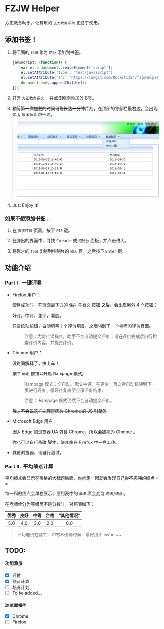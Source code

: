 # FZJW Helper
方正教务助手，让繁琐的 `正方教务系统` 更易于使用。

## 添加书签！

1. 将下面的 `代码` 作为 `网址` 添加到书签。

	```JavaScript
	javascript: (function() {
		var el = document.createElement('script');
		el.setAttribute('type', 'text/javascript');
		el.setAttribute('src','https://rawgit.com/Rocket1184/fzjwHelper/master/CreateMenu.js');
		document.body.appendChild(el);
	})();
	```

2. 打开 `方正教务系统` ，并点击刚刚添加的书签。

3. 稍等~~第一次加载的时间可能长达一分钟~~片刻，在顶部的导航栏最右边，会出现名为 `教务助手` 的一项。
> ![](Raw/DemoPic.jpg)

4. Just Enjoy It!

### 如果不想添加书签...

1. 在 `教学评价` 页面，按下 `F12` 键。

2. 在弹出的界面中，寻找 `Console` 或 `控制台` 面板，并点击进入。

3. 将刚才的 `代码` 复制到控制台的 `输入` 区，之后按下 `Enter` 键。


## 功能介绍

### Part I : 一键评教

- Firefox 用户：

	使用成功时，在页面最下方的 `保存` 与 `提交` 按钮 **之后**，会出现另外 4 个按钮：
	
	好评，中评，差评，看脸。
	
	只需按动按钮，自动填写十个评价项目，之后转到下一个老师的评价页面。
	
	>注意：为防止误操作，助手不会自动提交评价；请在评价完成后自行检查评价内容，并提交评价。

- Chrome 用户：

	没时间解释了，快上车！
 
	按下 `确定` 按钮以开启 Rampage 模式。
 
	>Rampage 模式：全自动。默认中评，在评价一页之后自动跳转到下一页进行评价；循环往复直至全部评价结束。
 
	>注意： Rampage 模式仍然不会自动提交评价。
 
	~~我才不会说这样处理是因为 Chrome 的 JS 引擎怎~~
	
- Microsoft Edge 用户：

	因为 Edge 的浏览器 UA 包含 Chrome，所以会被视为 Chrome 。
	
	你也可以自行修改 [脚本](kcpj.js)，使其像在 Firefox 中一样工作。

- 其他浏览器，请自行测试。

### Part II : 平均绩点计算

平均绩点会显示在表格的大标题后面，你肯定一眼就会发现自己~~惨不忍睹~~的绩点 = =

每一科的绩点会单独展示，原列表中的 `成绩` 项会变为 `成绩/绩点` 。

在老师给分为等级而不是分数时，对照表如下：

|优秀|良好|中等|合格|“其他情况”|
|:-:|:-:|:-:|:-:|:-:|
|5.0|4.0|3.0|2.0|0.0|

>此功能仍在施工，如有不便请谅解，最好提个 issue ~~

## TODO:

#### 功能添加
- [x] 评教
- [x] 绩点计算
- [ ] 培养计划
- [ ] To be added....

#### 浏览器插件
- [x] Chrome
- [ ] Firefox
